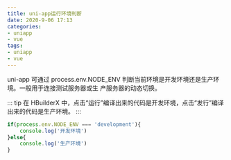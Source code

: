 ```yaml
---
title: uni-app运行环境判断
date: 2020-9-06 17:13
categories:
- uniapp
- vue
tags:
- uniapp
- vue
---
```


uni-app 可通过 process.env.NODE_ENV 判断当前环境是开发环境还是生产环境。一般用于连接测试服务器或生 产服务器的动态切换。
<!-- more -->

::: tip
在 HBuilderX 中，点击“运行”编译出来的代码是开发环境，点击“发行”编译出来的代码是生产环境。
:::

```javascript
if(process.env.NODE_ENV === 'development'){
    console.log('开发环境')
}else{
    console.log('生产环境')
}
```


